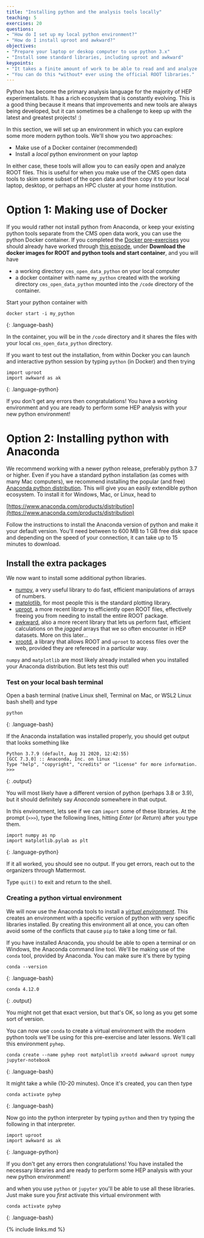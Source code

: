 ```yaml
---
title: "Installing python and the analysis tools locally"
teaching: 5
exercises: 20
questions:
- "How do I set up my local python environment?"
- "How do I install uproot and awkward?"
objectives:
- "Prepare your laptop or deskop computer to use python 3.x"
- "Install some standard libraries, including uproot and awkward"
keypoints:
- "It takes a finite amount of work to be able to read and and analyze ROOT files on your laptop."
- "You can do this *without* ever using the official ROOT libraries."
---
```


Python has become the primary analysis language for the majority of HEP experimentalists. It has a
rich ecosystem that is constantly evolving. This is a good thing because it means that improvements
and new tools are always being developed, but it can sometimes be a challenge to keep up with the 
latest and greatest projects! :)

In this section, we will set up an environment in which you can explore some more modern
python tools. We'll show you two approaches: 

* Make use of a Docker container (recommended)
* Install a *local* python environment on your laptop

In either case, these tools will allow you to can easily open
and analyze ROOT files. This is useful for when you make use of the CMS open data tools to skim 
some subset of the open data and then copy it to your local laptop, desktop, or perhaps an 
HPC cluster at your home institution. 

# Option 1: Making use of Docker

If you would rather not install python from Anaconda, or keep your existing python tools separate from the CMS open data work, you can use the python Docker container.
If you completed the [Docker pre-exercises](https://cms-opendata-workshop.github.io/workshop2022-lesson-docker/) 
you should already have worked through 
[this episode](https://cms-opendata-workshop.github.io/workshop2022-lesson-docker/03-docker-for-cms-opendata/index.html), under **Download the docker images for ROOT and python tools and start container**, and you will have

- a working directory `cms_open_data_python` on your local computer
- a docker container with name `my_python` created with the working directory `cms_open_data_python` mounted into the `/code` directory of the container.

Start your python container with

~~~
docker start -i my_python
~~~
{: .language-bash}

In the container, you will be in the `/code` directory and it shares the files with your local `cms_open_data_python` directory.

If you want to test out the installation, from within Docker you can launch and 
interactive python session by typing `python` (in Docker) and then trying

~~~
import uproot
import awkward as ak
~~~
{: .language-python}

If you don't get any errors then congratulations! You have a working environment and you are ready to
perform some HEP analysis with your new python environment!

# Option 2: Installing python with Anaconda

We recommend working with a newer python release, preferably python 3.7 or higher. Even if you have 
a standard python installation (as comes with many Mac computers), we recommend installing
the popular (and free) [Anaconda python distribution](https://www.anaconda.com/). This will give you an easily extendible
python ecosystem. To install it for Windows, Mac, or Linux, head to 

[https://www.anaconda.com/products/distribution](https://www.anaconda.com/products/distribution)

Follow the instructions to install the Anaconda version of python and make it your default version. You'll
need between to 600 MB to 1 GB free disk space and depending on the speed of your connection, it can
take up to 15 minutes to download. 

## Install the extra packages

We now want to install some additional python libraries.

* [numpy](https://numpy.org/), a very useful library to do fast, efficient manipulations of arrays of numbers.
* [matplotlib](https://matplotlib.org/), for most people this is the standard plotting library.
* [uproot](https://uproot.readthedocs.io/en/latest/index.html), a more recent library to efficiently open ROOT files, effectively freeing you from needing to install the entire ROOT package.
* [awkward](https://awkward-array.readthedocs.io/en/latest/), also a more recent library that lets us perform fast, efficient calculations on the *jagged* arrays that we so often encounter in HEP datasets. More on this later...
* [xrootd](https://xrootd.slac.stanford.edu/), a library that allows ROOT and `uproot` to access files over the web, provided
they are refereced in a particular way. 

`numpy` and `matplotlib` are most likely already installed when you installed your Anaconda distribution. But lets test this out!

### Test on your local bash terminal

Open a bash terminal (native Linux shell, Terminal on Mac, or WSL2 Linux bash shell) and type

~~~
python
~~~
{: .language-bash}

If the Anaconda installation was installed properly, you should get output that looks something like

~~~
Python 3.7.9 (default, Aug 31 2020, 12:42:55)
[GCC 7.3.0] :: Anaconda, Inc. on linux
Type "help", "copyright", "credits" or "license" for more information.
>>>
~~~
{: .output}

You will most likely have a different version of python (perhaps 3.8 or 3.9), but it should definitely 
say *Anaconda* somewhere in that output. 

In this environment, lets see if we can `import` some of these libraries. At the prompt (`>>>`), type
the following lines, hitting *Enter* (or *Return*) after you type them. 

~~~
import numpy as np
import matplotlib.pylab as plt
~~~
{: .language-python}

If it all worked, you should see no output. If you get errors, reach out to the organizers
through Mattermost.

Type `quit()` to exit and return to the shell. 

### Creating a python virtual environment

We will now use the Anaconda tools to install a 
[*virtual environment*](https://docs.conda.io/projects/conda/en/latest/user-guide/tasks/manage-environments.html).
This creates an environment with a specific version of python with very specific libraries installed.
By creating this environment all at once, you can often avoid some of the conflicts that cause `pip` to take 
a long time or fail. 

If you have installed Anaconda, you should be able to open a terminal or on Windows, the Anaconda command line
tool. We'll be making use of the `conda` tool, provided by Anaconda. You can make sure it's there by typing

~~~
conda --version
~~~
{: .language-bash}

~~~
conda 4.12.0
~~~
{: .output}

You might not get that exact version, but that's OK, so long as you get some sort of version. 

You can now use `conda` to create a virtual environment with the modern python tools we'll be using
for this pre-exercise and later lessons. We'll call this environment `pyhep`. 

~~~
conda create --name pyhep root matplotlib xrootd awkward uproot numpy jupyter-notebook
~~~
{: .language-bash}

It might take a while (10-20 minutes). Once it's created, you can then type

~~~
conda activate pyhep
~~~
{: .language-bash}

Now go into the python interpreter by typing `python` and then try typing the following in that interpreter.

~~~
import uproot
import awkward as ak
~~~
{: .language-python}

If you don't get any errors then congratulations! You have installed the necessary libraries and are ready to
perform some HEP analysis with your new python environment!

and when you use `python` or `jupyter` you'll be able to use all these libraries. Just make sure
you *first* activate this virtual environment with 

~~~
conda activate pyhep
~~~
{: .language-bash}


{% include links.md %}
